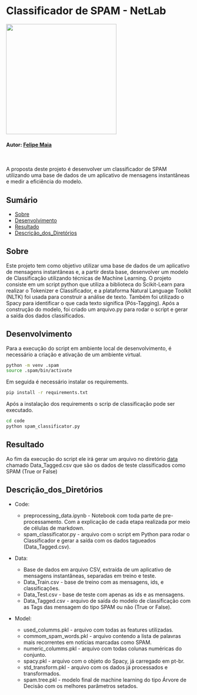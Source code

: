 # Classificador de SPAM - NetLab <div align="left">
<img src="https://user-images.githubusercontent.com/95922808/184951168-8ee832b7-27e6-4157-abd3-de0d7dd73358.png" width="300px"/>
</div>

#### Autor: [Felipe Maia](https://www.linkedin.com/in/felipe-b-maia/)


<br/>

A proposta deste projeto é desenvolver um classificador de SPAM utilizando uma base de dados de um aplicativo de mensagens instantâneas e medir a eficiência do modelo.

## Sumário

- [Sobre](#sobre)
- [Desenvolvimento](#desenvolvimento)
- [Resultado](#resultado)
- [Descrição_dos_Diretórios](#descrição_dos_diretórios)

## Sobre

Este projeto tem como objetivo utilizar uma base de dados de um aplicativo de mensagens instantâneas e, a partir desta base, desenvolver um modelo de Classificação utilizando técnicas de Machine Learning. O projeto consiste em um script python que utiliza a biblioteca do Scikit-Learn para realizar o Tokenizer e Classificador, e a plataforma Natural Language Toolkit (NLTK) foi usada para construir a análise de texto. Também foi utilizado o Spacy para identificar o que cada texto significa (Pós-Tagging). Após a construção do modelo, foi criado um arquivo.py para rodar o script e gerar a saída dos dados classificados.

## Desenvolvimento

Para a execução do script em ambiente local de desenvolvimento, é necessário a criação e ativação de um ambiente virtual.

```bash
python -m venv .spam
source .spam/bin/activate
```

Em seguida é necessário instalar os requirements.

```bash
pip install -r requirements.txt
```

Após a instalação dos requirements o scrip de classificação pode ser executado.

```bash
cd code
python spam_classificator.py
```

## Resultado

Ao fim da execução do script ele irá gerar um arquivo no diretório [data](./data) chamado Data_Tagged.csv que são os dados de teste classificados como SPAM (True or False)

## Descrição_dos_Diretórios

- Code:
  - preprocessing_data.ipynb - Notebook com toda parte de pre-processamento. Com a explicação de cada etapa realizada por meio de células de markdown.
  - spam_classificator.py - arquivo com o script em Python para rodar o Classificador e gerar a saída com os dados tagueados (Data_Tagged.csv).

- Data:
  - Base de dados em arquivo CSV, extraída de um aplicativo de mensagens instantâneas, separadas em treino e teste.
  - Data_Train.csv - base de treino com as mensagens, ids, e classificações.
  - Data_Test.csv - base de teste com apenas as ids e as mensagens.
  - Data_Tagged.csv - arquivo de saída do modelo de classificação com as Tags das mensagem do tipo SPAM ou não (True or False).

- Model:
  - used_columms.pkl - arquivo com todas as features utilizadas.  
  - commom_spam_words.pkl - arquivo contendo a lista de palavras mais recorrentes em notícias marcadas como SPAM.  
  - numeric_columms.pkl - arquivo com todas colunas numéricas do conjunto.  
  - spacy.pkl - arquivo com o objeto do Spacy, já carregado em pt-br.
  - std_transform.pkl - arquivo com os dados já processados e transformados.
  - spam.tree.pkl - modelo final de machine learning do tipo Árvore de Decisão com os melhores parâmetros setados.  
  


